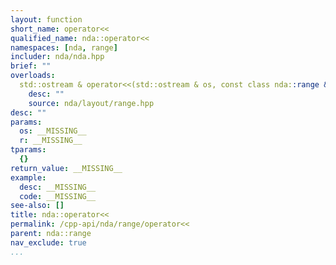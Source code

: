 ```yaml
---
layout: function
short_name: operator<<
qualified_name: nda::operator<<
namespaces: [nda, range]
includer: nda/nda.hpp
brief: ""
overloads:
  std::ostream & operator<<(std::ostream & os, const class nda::range & r) noexcept:
    desc: ""
    source: nda/layout/range.hpp
desc: ""
params:
  os: __MISSING__
  r: __MISSING__
tparams:
  {}
return_value: __MISSING__
example:
  desc: __MISSING__
  code: __MISSING__
see-also: []
title: nda::operator<<
permalink: /cpp-api/nda/range/operator<<
parent: nda::range
nav_exclude: true
...
```


